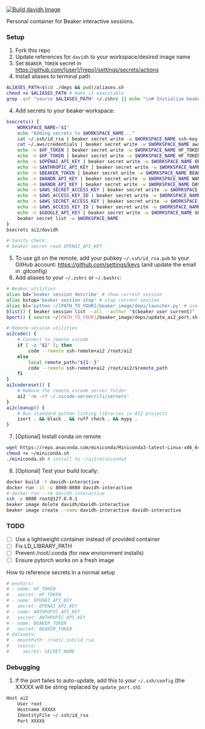 [![Build davidh Image](https://github.com/davidheineman/beaker_image/actions/workflows/push-image.yml/badge.svg)](https://github.com/davidheineman/beaker_image/actions/workflows/push-image.yml)

Personal container for Beaker interactive sessions.

### Setup

1. Fork this repo
2. Update references for `davidh` to your workspace/desired image name
3. Set `BEAKER_TOKEN` secret in https://github.com/[user]/[repo]/settings/secrets/actions
4. Install aliases to terminal path
```sh
ALIASES_PATH=$(cd ./deps && pwd)/aliases.sh
chmod +x $ALIASES_PATH # make it executable
grep -qxF "source $ALIASES_PATH" ~/.zshrc || echo "\n# Initialize beaker aliases\nsource $ALIASES_PATH" >> ~/.zshrc # add to terminal init
```
4. Add secrets to your beaker workspace:
```sh
bsecrets() {
    WORKSPACE_NAME="$1"
    echo "Adding secrets to $WORKSPACE_NAME..."
    cat ~/.ssh/id_rsa | beaker secret write -w $WORKSPACE_NAME ssh-key
    cat ~/.aws/credentials | beaker secret write -w $WORKSPACE_NAME aws-creds
    echo -n $HF_TOKEN | beaker secret write -w $WORKSPACE_NAME HF_TOKEN
    echo -n $HF_TOKEN | beaker secret write -w $WORKSPACE_NAME HF_TOKEN_READ_ONLY # <- for oe-eval
    echo -n $OPENAI_API_KEY | beaker secret write -w $WORKSPACE_NAME OPENAI_API_KEY
    echo -n $ANTHROPIC_API_KEY | beaker secret write -w $WORKSPACE_NAME ANTHROPIC_API_KEY
    echo -n $BEAKER_TOKEN | beaker secret write -w $WORKSPACE_NAME BEAKER_TOKEN
    echo -n $WANDB_API_KEY | beaker secret write -w $WORKSPACE_NAME WANDB_API_KEY
    echo -n $WANDB_API_KEY | beaker secret write -w $WORKSPACE_NAME DAVIDH_WANDB_API_KEY
    echo -n $AWS_SECRET_ACCESS_KEY | beaker secret write -w $WORKSPACE_NAME AWS_SECRET_ACCESS_KEY
    echo -n $AWS_ACCESS_KEY_ID | beaker secret write -w $WORKSPACE_NAME AWS_ACCESS_KEY_ID
    echo -n $AWS_SECRET_ACCESS_KEY | beaker secret write -w $WORKSPACE_NAME DAVIDH_AWS_SECRET_ACCESS_KEY
    echo -n $AWS_ACCESS_KEY_ID | beaker secret write -w $WORKSPACE_NAME DAVIDH_AWS_ACCESS_KEY_ID
    echo -n $GOOGLE_API_KEY | beaker secret write -w $WORKSPACE_NAME GOOGLE_API_KEY
    beaker secret list -w $WORKSPACE_NAME
}
bsecrets ai2/davidh

# Sanity check: 
# beaker secret read OPENAI_API_KEY
```
5. To use git on the remote, add your pubkey `~/.ssh/id_rsa.pub` to your GitHub account: https://github.com/settings/keys (and update the email in .gitconfig)
6. Add aliases to your `~/.zshrc` or `~/.bashrc`:
```sh
# Beaker utilities
alias bd='beaker session describe' # show current session
alias bstop='beaker session stop' # stop current session
alias bl='python ~/[PATH_TO_YOUR]/beaker_image/deps/launcher.py' # use interactive session launcher
blist() { beaker session list --all --author "$(beaker user current)" | grep running; } # list current sessions
bport() { source ~/[PATH_TO_YOUR]/beaker_image/deps/update_ai2_port.sh; } # change port for "ai2" host

# Remote session utilities
ai2code() {
    # Connect to remote vscode
    if [ -z "$1" ]; then
        code --remote ssh-remote+ai2 /root/ai2
    else
        local remote_path="${1:-}"
        code --remote ssh-remote+ai2 /root/ai2/$remote_path
    fi
}
ai2codereset() {
    # Remove the remote vscode server folder
    ai2 'rm -rf ~/.vscode-server/cli/servers'
}
ai2cleanup() {
    # Run standard python linting libraries in AI2 projects
    isort . && black . && ruff check . && mypy .
}
```
7. [Optional] Install conda on remote
```sh
wget https://repo.anaconda.com/miniconda/Miniconda3-latest-Linux-x86_64.sh -O ~/miniconda.sh 
chmod +x ~/miniconda.sh 
./miniconda.sh # install to ~/ai2/miniconda3
```
8. [Optional] Test your build locally:
```sh
docker build -t davidh-interactive .
docker run -it -p 8080:8080 davidh-interactive
# docker run --rm davidh-interactive
ssh -p 8080 root@127.0.0.1
beaker image delete davidh/davidh-interactive
beaker image create --name davidh-interactive davidh-interactive
```

### TODO
- [ ] Use a lightweight container instead of provided container
- [ ] Fix LD_LIBRARY_PATH
- [ ] Prevent /root/.conda (for new enviornment installs)
- [ ] Ensure pytorch works on a fresh image

How to reference secrets in a normal setup
```sh
# envVars:
# - name: HF_TOKEN
#   secret: HF_TOKEN
# - name: OPENAI_API_KEY
#   secret: OPENAI_API_KEY
# - name: ANTHROPIC_API_KEY
#   secret: ANTHROPIC_API_KEY
# - name: BEAKER_TOKEN
#   secret: BEAKER_TOKEN
# datasets:
# - mountPath: /root/.ssh/id_rsa
#   source:
#     secret: SECRET_NAME
```

### Debugging
1. If the port failes to auto-update, add this to your `~/.ssh/config` (the XXXXX will be string replaced by `update_port.sh`):
```sh
Host ai2
    User root
    Hostname XXXXX
    IdentityFile ~/.ssh/id_rsa
    Port XXXXX
```